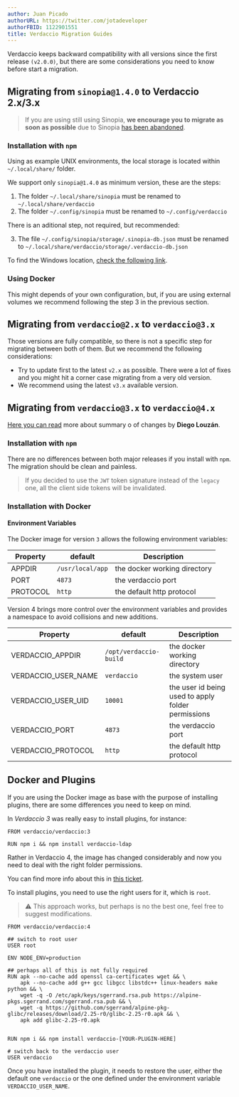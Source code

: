 ```yaml
---
author: Juan Picado
authorURL: https://twitter.com/jotadeveloper
authorFBID: 1122901551
title: Verdaccio Migration Guides
---
```


Verdaccio keeps backward compatibility with all versions since the first release `(v2.0.0)`, but there are some considerations you need to know before start a migration.

<!--truncate-->

## Migrating from `sinopia@1.4.0` to Verdaccio 2.x/3.x

> If you are using still using Sinopia, **we encourage you to migrate as soon as possible** due to Sinopia [has been abandoned](https://github.com/rlidwka/sinopia/issues/376).

### Installation with `npm`

Using as example UNIX environments, the local storage is located within `~/.local/share/` folder.

We support only `sinopia@1.4.0` as minimum version, these are the steps:

1. The folder `~/.local/share/sinopia` must be renamed to `~/.local/share/verdaccio`
2. The folder `~/.config/sinopia` must be renamed to `~/.config/verdaccio`

There is an aditional step, not required, but recommended:

3. The file `~/.config/sinopia/storage/.sinopia-db.json` must be renamed to `~/.local/share/verdaccio/storage/.verdaccio-db.json`

To find the Windows location, [check the following link](https://verdaccio.org/docs/en/cli#default-storage-location).

### Using Docker

This might depends of your own configuration, but, if you are using external volumes we recommend following the step 3 in the previous section.

## Migrating from `verdaccio@2.x` to `verdaccio@3.x`

Those versions are fully compatible, so there is not a specific step for migrating between both of them.
But we recommend the following considerations:

- Try to update first to the latest `v2.x` as possible. There were a lot of fixes and you might hit a corner case migrating from a very old version.
- We recommend using the latest `v3.x` available version.

## Migrating from `verdaccio@3.x` to `verdaccio@4.x`

[Here you can read](https://github.com/verdaccio/verdaccio/issues/836#issuecomment-408477496) more about summary o of changes by **Diego Louzán**.

### Installation with `npm`

There are no differences between both major releases if you install with `npm`. The migration should be clean and painless.

> If you decided to use the `JWT` token signature instead of the `legacy` one, all the client side tokens will be invalidated.

### Installation with Docker

#### Environment Variables

The Docker image for version `3` allows the following environment variables:

| Property | default          | Description                  |
| -------- | ---------------- | ---------------------------- |
| APPDIR   | `/usr/local/app` | the docker working directory |
| PORT     | `4873`           | the verdaccio port           |
| PROTOCOL | `http`           | the default http protocol    |

Version 4 brings more control over the environment variables and provides a namespace to avoid collisions and new additions.

| Property            | default                | Description                                        |
| ------------------- | ---------------------- | -------------------------------------------------- |
| VERDACCIO_APPDIR    | `/opt/verdaccio-build` | the docker working directory                       |
| VERDACCIO_USER_NAME | `verdaccio`            | the system user                                    |
| VERDACCIO_USER_UID  | `10001`                | the user id being used to apply folder permissions |
| VERDACCIO_PORT      | `4873`                 | the verdaccio port                                 |
| VERDACCIO_PROTOCOL  | `http`                 | the default http protocol                          |

## Docker and Plugins

If you are using the Docker image as base with the purpose of installing plugins, there are some differences you need to keep on mind.

In _Verdaccio 3_ was really easy to install plugins, for instance:

```docker
FROM verdaccio/verdaccio:3

RUN npm i && npm install verdaccio-ldap
```

Rather in Verdaccio 4, the image has changed considerably and now you need to deal with the right folder permissions.

You can find more info about this in [this ticket](https://github.com/verdaccio/verdaccio/issues/1324).

To install plugins, you need to use the right users for it, which is `root`.

> ⚠️ This approach works, but perhaps is no the best one, feel free to suggest modifications.

```docker
FROM verdaccio/verdaccio:4

## switch to root user
USER root

ENV NODE_ENV=production

## perhaps all of this is not fully required
RUN apk --no-cache add openssl ca-certificates wget && \
    apk --no-cache add g++ gcc libgcc libstdc++ linux-headers make python && \
    wget -q -O /etc/apk/keys/sgerrand.rsa.pub https://alpine-pkgs.sgerrand.com/sgerrand.rsa.pub && \
    wget -q https://github.com/sgerrand/alpine-pkg-glibc/releases/download/2.25-r0/glibc-2.25-r0.apk && \
    apk add glibc-2.25-r0.apk


RUN npm i && npm install verdaccio-[YOUR-PLUGIN-HERE]

# switch back to the verdaccio user
USER verdaccio
```

Once you have installed the plugin, it needs to restore the user, either the default one `verdaccio` or the one defined under the environment variable `VERDACCIO_USER_NAME`.
